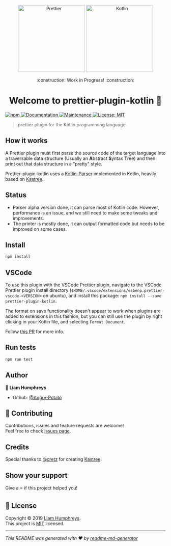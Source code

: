 
<p align="center">
    <img width=210 alt="Prettier" src="https://cdn.rawgit.com/prettier/prettier-logo/master/images/prettier-icon-light.svg">
    <img width=210 alt="Kotlin" src="https://upload.wikimedia.org/wikipedia/commons/7/74/Kotlin-logo.svg">
</p>

<p align="center">
    :construction: Work in Progress! :construction:
</p>
<h1 align="center">Welcome to prettier-plugin-kotlin 👋</h1>

<p>
  <a href="https://github.com/Angry-Potato/prettier-plugin-kotlin#readme">
    <img alt="npm" src="https://img.shields.io/npm/v/prettier-plugin-kotlin.svg" target="_blank" >
  </a>
  <a href="https://github.com/Angry-Potato/prettier-plugin-kotlin#readme">
    <img alt="Documentation" src="https://img.shields.io/badge/documentation-yes-brightgreen.svg" target="_blank" />
  </a>
  <a href="https://github.com/Angry-Potato/prettier-plugin-kotlin/graphs/commit-activity">
    <img alt="Maintenance" src="https://img.shields.io/badge/Maintained%3F-yes-green.svg" target="_blank" />
  </a>
  <a href="https://github.com/Angry-Potato/prettier-plugin-kotlin/blob/master/LICENSE">
    <img alt="License: MIT" src="https://img.shields.io/badge/License-MIT-yellow.svg" target="_blank" />
  </a>
</p>

> prettier plugin for the Kotlin programming language.

## How it works

A Prettier plugin must first parse the source code of the target language
into a traversable data structure (Usually an **A**bstract **S**yntax **T**ree)
and then print out that data structure in a "pretty" style.

Prettier-plugin-kotlin uses a [Kotlin-Parser](./kotato) implemented in Kotlin, heavily based on [Kastree](https://github.com/cretz/kastree).

## Status

- Parser alpha version done, it can parse most of Kotlin code. However, performance is an issue, and we still need to make some tweaks and improvements.
- The printer is mostly done, it can output formatted code but needs to be improved on some cases.

## Install

```sh
npm install
```

## VSCode

To use this plugin with the VSCode Prettier plugin, navigate to the VSCode Prettier plugin install directory (`$HOME/.vscode/extensions/esbenp.prettier-vscode-<VERSION>` on ubuntu), and install this package: `npm install --save prettier-plugin-kotlin`.

The format on save functionality doesn't appear to work when plugins are added to extensions in this fashion, but you can still use the plugin by right clicking in your Kotlin file, and selecting `Format Document`.

Follow [this PR](https://github.com/prettier/prettier-vscode/pull/757) for more info.

## Run tests

```sh
npm run test
```

## Author

👤 **Liam Humphreys**

- Github: [@Angry-Potato](https://github.com/Angry-Potato)

## 🤝 Contributing

Contributions, issues and feature requests are welcome!<br />Feel free to check [issues page](https://github.com/Angry-Potato/prettier-plugin-kotlin/issues).

## Credits

Special thanks to [@cretz](https://github.com/cretz) for creating [Kastree](https://github.com/cretz/kastree).

## Show your support

Give a ⭐️ if this project helped you!

## 📝 License

Copyright © 2019 [Liam Humphreys](https://github.com/Angry-Potato).<br />
This project is [MIT](https://github.com/Angry-Potato/prettier-plugin-kotlin/blob/master/LICENSE) licensed.

---

_This README was generated with ❤️ by [readme-md-generator](https://github.com/kefranabg/readme-md-generator)_
